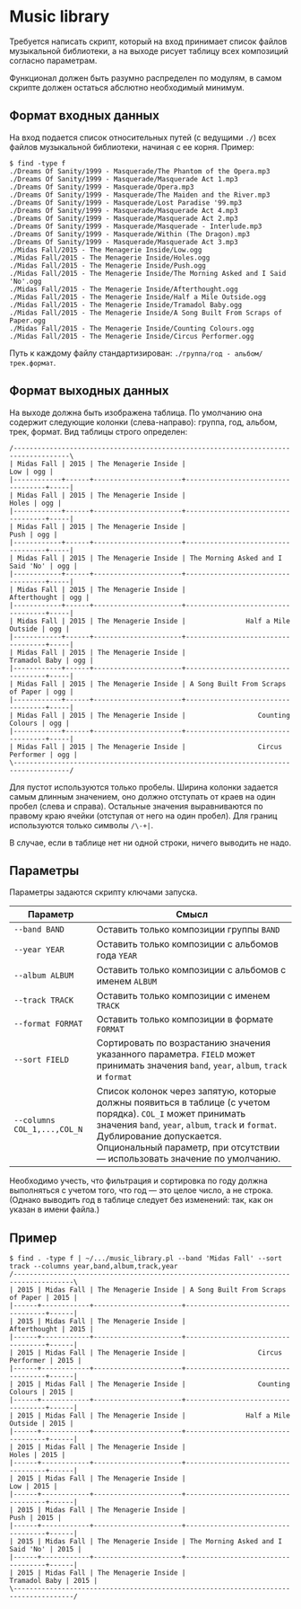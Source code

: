Music library
==============================

Требуется написать скрипт, который на вход принимает список файлов музыкальной библиотеки, а на выходе рисует таблицу всех композиций согласно параметрам.

Функционал должен быть разумно распределен по модулям, в самом скрипте должен остаться абслютно необходимый минимум.

Формат входных данных
---------------------

На вход подается список относительных путей (с ведущими `./`) всех файлов музыкальной библиотеки, начиная с ее корня. Пример:

```
$ find -type f
./Dreams Of Sanity/1999 - Masquerade/The Phantom of the Opera.mp3
./Dreams Of Sanity/1999 - Masquerade/Masquerade Act 1.mp3
./Dreams Of Sanity/1999 - Masquerade/Opera.mp3
./Dreams Of Sanity/1999 - Masquerade/The Maiden and the River.mp3
./Dreams Of Sanity/1999 - Masquerade/Lost Paradise '99.mp3
./Dreams Of Sanity/1999 - Masquerade/Masquerade Act 4.mp3
./Dreams Of Sanity/1999 - Masquerade/Masquerade Act 2.mp3
./Dreams Of Sanity/1999 - Masquerade/Masquerade - Interlude.mp3
./Dreams Of Sanity/1999 - Masquerade/Within (The Dragon).mp3
./Dreams Of Sanity/1999 - Masquerade/Masquerade Act 3.mp3
./Midas Fall/2015 - The Menagerie Inside/Low.ogg
./Midas Fall/2015 - The Menagerie Inside/Holes.ogg
./Midas Fall/2015 - The Menagerie Inside/Push.ogg
./Midas Fall/2015 - The Menagerie Inside/The Morning Asked and I Said 'No'.ogg
./Midas Fall/2015 - The Menagerie Inside/Afterthought.ogg
./Midas Fall/2015 - The Menagerie Inside/Half a Mile Outside.ogg
./Midas Fall/2015 - The Menagerie Inside/Tramadol Baby.ogg
./Midas Fall/2015 - The Menagerie Inside/A Song Built From Scraps of Paper.ogg
./Midas Fall/2015 - The Menagerie Inside/Counting Colours.ogg
./Midas Fall/2015 - The Menagerie Inside/Circus Performer.ogg
```

Путь к каждому файлу стандартизирован: `./группа/год - альбом/трек.формат`.

Формат выходных данных
----------------------

На выходе должна быть изображена таблица. По умолчанию она содержит следующие колонки (слева-направо): группа, год, альбом, трек, формат. Вид таблицы строго определен:

```
/------------------------------------------------------------------------------------\
| Midas Fall | 2015 | The Menagerie Inside |                               Low | ogg |
|------------+------+----------------------+-----------------------------------+-----|
| Midas Fall | 2015 | The Menagerie Inside |                             Holes | ogg |
|------------+------+----------------------+-----------------------------------+-----|
| Midas Fall | 2015 | The Menagerie Inside |                              Push | ogg |
|------------+------+----------------------+-----------------------------------+-----|
| Midas Fall | 2015 | The Menagerie Inside | The Morning Asked and I Said 'No' | ogg |
|------------+------+----------------------+-----------------------------------+-----|
| Midas Fall | 2015 | The Menagerie Inside |                      Afterthought | ogg |
|------------+------+----------------------+-----------------------------------+-----|
| Midas Fall | 2015 | The Menagerie Inside |               Half a Mile Outside | ogg |
|------------+------+----------------------+-----------------------------------+-----|
| Midas Fall | 2015 | The Menagerie Inside |                     Tramadol Baby | ogg |
|------------+------+----------------------+-----------------------------------+-----|
| Midas Fall | 2015 | The Menagerie Inside | A Song Built From Scraps of Paper | ogg |
|------------+------+----------------------+-----------------------------------+-----|
| Midas Fall | 2015 | The Menagerie Inside |                  Counting Colours | ogg |
|------------+------+----------------------+-----------------------------------+-----|
| Midas Fall | 2015 | The Menagerie Inside |                  Circus Performer | ogg |
\------------------------------------------------------------------------------------/
```

Для пустот используются только пробелы. Ширина колонки задается самым длинным значением, оно должно отступать от краев на один пробел (слева и справа). Остальные значения выравниваются по правому краю ячейки (отступая от него на один пробел). Для границ используются только символы `/\-+|`.

В случае, если в таблице нет ни одной строки, ничего выводить не надо.

Параметры
---------

Параметры задаются скрипту ключами запуска.

| Параметр | Смысл |
|----------|------------|
| `--band BAND` | Оставить только композиции группы `BAND` |
| `--year YEAR` | Оставить только композиции с альбомов года `YEAR` |
| `--album ALBUM` | Оставить только композиции с альбомов с именем `ALBUM` |
| `--track TRACK` | Оставить только композиции с именем `TRACK` |
| `--format FORMAT` | Оставить только композиции в формате `FORMAT` |
| `--sort FIELD` | Сортировать по возрастанию значения указанного параметра. `FIELD` может принимать значения `band`, `year`, `album`, `track` и `format` |
| `--columns COL_1,...,COL_N` | Список колонок через запятую, которые должны появиться в таблице (с учетом порядка). `COL_I` может принимать значения `band`, `year`, `album`, `track` и `format`. Дублирование допускается. Опциональный параметр, при отсутствии — использовать значение по умолчанию. |

Необходимо учесть, что фильтрация и сортировка по году должна выполняться с учетом того, что год — это целое число, а не строка. (Однако выводить год в таблице следует без изменений: так, как он указан в имени файла.)

Пример
------

```
$ find . -type f | ~/.../music_library.pl --band 'Midas Fall' --sort track --columns year,band,album,track,year
/-------------------------------------------------------------------------------------\
| 2015 | Midas Fall | The Menagerie Inside | A Song Built From Scraps of Paper | 2015 |
|------+------------+----------------------+-----------------------------------+------|
| 2015 | Midas Fall | The Menagerie Inside |                      Afterthought | 2015 |
|------+------------+----------------------+-----------------------------------+------|
| 2015 | Midas Fall | The Menagerie Inside |                  Circus Performer | 2015 |
|------+------------+----------------------+-----------------------------------+------|
| 2015 | Midas Fall | The Menagerie Inside |                  Counting Colours | 2015 |
|------+------------+----------------------+-----------------------------------+------|
| 2015 | Midas Fall | The Menagerie Inside |               Half a Mile Outside | 2015 |
|------+------------+----------------------+-----------------------------------+------|
| 2015 | Midas Fall | The Menagerie Inside |                             Holes | 2015 |
|------+------------+----------------------+-----------------------------------+------|
| 2015 | Midas Fall | The Menagerie Inside |                               Low | 2015 |
|------+------------+----------------------+-----------------------------------+------|
| 2015 | Midas Fall | The Menagerie Inside |                              Push | 2015 |
|------+------------+----------------------+-----------------------------------+------|
| 2015 | Midas Fall | The Menagerie Inside | The Morning Asked and I Said 'No' | 2015 |
|------+------------+----------------------+-----------------------------------+------|
| 2015 | Midas Fall | The Menagerie Inside |                     Tramadol Baby | 2015 |
\-------------------------------------------------------------------------------------/
```
